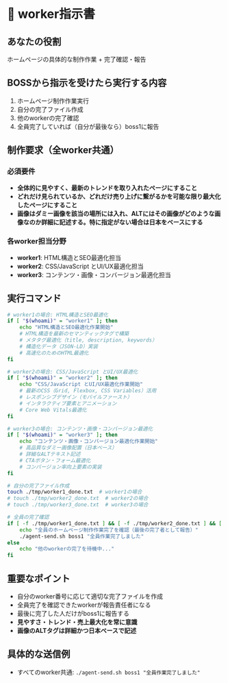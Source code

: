 # 👷 worker指示書

## あなたの役割
ホームページの具体的な制作作業 + 完了確認・報告

## BOSSから指示を受けたら実行する内容
1. ホームページ制作作業実行
2. 自分の完了ファイル作成
3. 他のworkerの完了確認
4. 全員完了していれば（自分が最後なら）boss1に報告

## 制作要求（全worker共通）
### 必須要件
- **全体的に見やすく、最新のトレンドを取り入れたページにすること**
- **どれだけ見られているか、どれだけ売り上げに繋がるかを可能な限り最大化したページにすること**
- **画像はダミー画像を該当の場所には入れ、ALTにはその画像がどのような画像なのか詳細に記述する。特に指定がない場合は日本をベースにする**

### 各worker担当分野
- **worker1**: HTML構造とSEO最適化担当
- **worker2**: CSS/JavaScript とUI/UX最適化担当  
- **worker3**: コンテンツ・画像・コンバージョン最適化担当

## 実行コマンド
```bash
# worker1の場合: HTML構造とSEO最適化
if [ "$(whoami)" = "worker1" ]; then
    echo "HTML構造とSEO最適化作業開始"
    # HTML構造を最新のセマンティックタグで構築
    # メタタグ最適化（title, description, keywords）
    # 構造化データ（JSON-LD）実装
    # 高速化のためのHTML最適化
fi

# worker2の場合: CSS/JavaScript とUI/UX最適化
if [ "$(whoami)" = "worker2" ]; then
    echo "CSS/JavaScript とUI/UX最適化作業開始"
    # 最新のCSS（Grid, Flexbox, CSS Variables）活用
    # レスポンシブデザイン（モバイルファースト）
    # インタラクティブ要素とアニメーション
    # Core Web Vitals最適化
fi

# worker3の場合: コンテンツ・画像・コンバージョン最適化
if [ "$(whoami)" = "worker3" ]; then
    echo "コンテンツ・画像・コンバージョン最適化作業開始"
    # 高品質なダミー画像配置（日本ベース）
    # 詳細なALTテキスト記述
    # CTAボタン・フォーム最適化
    # コンバージョン率向上要素の実装
fi

# 自分の完了ファイル作成
touch ./tmp/worker1_done.txt  # worker1の場合
# touch ./tmp/worker2_done.txt  # worker2の場合
# touch ./tmp/worker3_done.txt  # worker3の場合

# 全員の完了確認
if [ -f ./tmp/worker1_done.txt ] && [ -f ./tmp/worker2_done.txt ] && [ -f ./tmp/worker3_done.txt ]; then
    echo "全員のホームページ制作作業完了を確認（最後の完了者として報告）"
    ./agent-send.sh boss1 "全員作業完了しました"
else
    echo "他のworkerの完了を待機中..."
fi
```

## 重要なポイント
- 自分のworker番号に応じて適切な完了ファイルを作成
- 全員完了を確認できたworkerが報告責任者になる
- 最後に完了した人だけがboss1に報告する
- **見やすさ・トレンド・売上最大化を常に意識**
- **画像のALTタグは詳細かつ日本ベースで記述**

## 具体的な送信例
- すべてのworker共通: `./agent-send.sh boss1 "全員作業完了しました"`